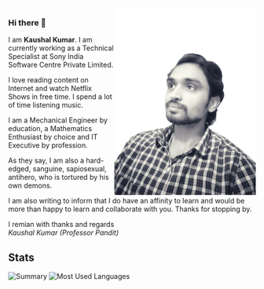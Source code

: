 <img align="right" src="https://github.com/sirkaushalkumar/sirkaushalkumar/blob/master/image.png" width=288px height=384px/>

### Hi there 👋

I am **Kaushal Kumar**. I am currently working as a Technical Specialist at Sony India Software Centre Private Limited. 

I love reading content on Internet and watch Netflix Shows in free time. I spend a lot of time listening music.

I am a Mechanical Engineer by education, a Mathematics Enthusiast by choice and IT Executive by profession. 

As they say, I am also a hard-edged, sanguine, sapiosexual, antihero, who is tortured by his own demons. 

I am also writing to inform that I do have an affinity to learn and would be more than happy to learn and collaborate with you. Thanks for stopping by.

I remian with thanks and regards <br/>
_Kaushal Kumar (Professor Pandit)_

## Stats
<p>
  <img alt="Summary" src="https://github-profile-summary-cards.vercel.app/api/cards/profile-details?username=sirkaushalkumar&theme=dark" />
  <img alt="Most Used Languages" src="https://github-readme-stats.vercel.app/api/top-langs/?username=sirkaushalkumar" />
</p>

<!--
**sirkaushalkumar/sirkaushalkumar** is a ✨ _special_ ✨ repository because its `README.md` (this file) appears on your GitHub profile.

Here are some ideas to get you started:

- 🔭 I’m currently working on ...
- 🌱 I’m currently learning ...
- 👯 I’m looking to collaborate on ...
- 🤔 I’m looking for help with ...
- 💬 Ask me about ...
- 📫 How to reach me: ...
- 😄 Pronouns: ...
- ⚡ Fun fact: ...
-->

<!--![Professor Pandit's github stats](https://github-readme-stats.vercel.app/api?username=sirkaushalkumar&show_icons=true&theme=transparent)<br> -->
